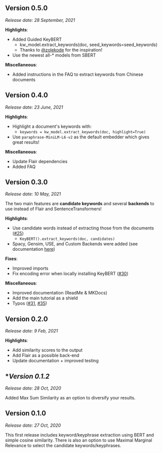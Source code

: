 ## **Version 0.5.0**
*Release date:  28 September, 2021*  

**Highlights**:

* Added Guided KeyBERT
    * kw_model.extract_keywords(doc, seed_keywords=seed_keywords)
    * Thanks to [@zolekode](https://github.com/zolekode) for the inspiration!
* Use the newest all-* models from SBERT

**Miscellaneous**:

* Added instructions in the FAQ to extract keywords from Chinese documents

## **Version 0.4.0**
*Release date:  23 June, 2021*  

**Highlights**:

* Highlight a document's keywords with:
    * ```keywords = kw_model.extract_keywords(doc, highlight=True)```
* Use `paraphrase-MiniLM-L6-v2` as the default embedder which gives great results!

**Miscellaneous**:

* Update Flair dependencies
* Added FAQ

## **Version 0.3.0**
*Release date:  10 May, 2021*  

The two main features are **candidate keywords** 
and several **backends** to use instead of Flair and SentenceTransformers!

**Highlights**:

* Use candidate words instead of extracting those from the documents ([#25](https://github.com/MaartenGr/KeyBERT/issues/25))
    * ```KeyBERT().extract_keywords(doc, candidates)```
* Spacy, Gensim, USE, and Custom Backends were added (see documentation [here](https://maartengr.github.io/KeyBERT/guides/embeddings.html))

**Fixes**:

* Improved imports
* Fix encoding error when locally installing KeyBERT ([#30](https://github.com/MaartenGr/KeyBERT/issues/30)) 

**Miscellaneous**:

* Improved documentation (ReadMe & MKDocs)
* Add the main tutorial as a shield
* Typos ([#31](https://github.com/MaartenGr/KeyBERT/pull/31), [#35](https://github.com/MaartenGr/KeyBERT/pull/35))


## **Version 0.2.0**
*Release date:  9 Feb, 2021*  

**Highlights**:

* Add similarity scores to the output
* Add Flair as a possible back-end
* Update documentation + improved testing

## **Version 0.1.2*
*Release date:  28 Oct, 2020*  

Added Max Sum Similarity as an option to diversify your results.


## **Version 0.1.0**
*Release date:  27 Oct, 2020*  

This first release includes keyword/keyphrase extraction using BERT and simple cosine similarity. 
There is also an option to use Maximal Marginal Relevance to select the candidate keywords/keyphrases.
